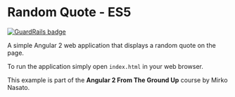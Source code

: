 # Random Quote - ES5

[![GuardRails badge](https://badges.production.guardrails.io/shtakai/ng2-random-quote.svg)](https://www.guardrails.io)

A simple Angular 2 web application that displays a random quote on the page.

To run the application simply open `index.html` in your web browser.

This example is part of the **Angular 2 From The Ground Up** course by Mirko Nasato.
